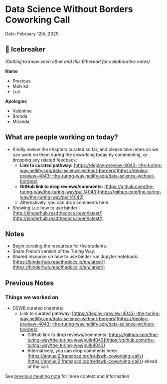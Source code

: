 # Data Science Without Borders Coworking Call 
  
 Date: February 12th, 2025
  
 ## 👋  Icebreaker 
 *(Getting to know each other and this Etherpad for collaborative notes)*
 
**Name**

   * Precious
   * Malvika
   * Luc
     
**Apologies**

   * Valentine
   * Brenda
   * Miranda

## What are people working on today?

   * Kindly review the chapters curated so far, and please take notes so we can work on them during the coworking today by commenting, or dropping any related feedback:
       * **Link to curated pathway:** [https://deploy-preview-4043--the-turing-way.netlify.app/data-science-without-borders](https://deploy-preview-4043--the-turing-way.netlify.app/data-science-without-borders)
       * **GitHub link to drop reviews/comments:** [https://github.com/the-turing-way/the-turing-way/pull/4043](https://github.com/the-turing-way/the-turing-way/pull/4043)
       * Alternatively, you can drop comments here.
   * Showing Luc how to use binder - [http://binderhub.readthedocs.io/en/latest/](http://binderhub.readthedocs.io/en/latest/). 

## Notes

   * Begin curating the resources for the students.
   * Share French version of the Turing Way.
   * Shared resource on how to use binder run Jupyter notebook: [https://binderhub.readthedocs.io/en/latest/](https://binderhub.readthedocs.io/en/latest/) 


## Previous Notes

### Things we worked on

   * DSWB curated chapters: 
       * Link to curated pathway: [https://deploy-preview-4043--the-turing-way.netlify.app/data-science-without-borders](https://deploy-preview-4043--the-turing-way.netlify.app/data-science-without-borders)
           * GitHub link to drop reviews/comments: [https://github.com/the-turing-way/the-turing-way/pull/4043](https://github.com/the-turing-way/the-turing-way/pull/4043)
           * Alternatively, you can drop comments here: [https://annuel2.framapad.org/p/dswb-coworking-calls](https://annuel2.framapad.org/p/dswb-coworking-calls) ahead of the call. 

See [previous meeting note](https://github.com/aphrc-dswb/dswb-ways-of-working/blob/main/project-management/communications/coworking-calls/20250206-coworking-call-notes.md) for more context and information. 

